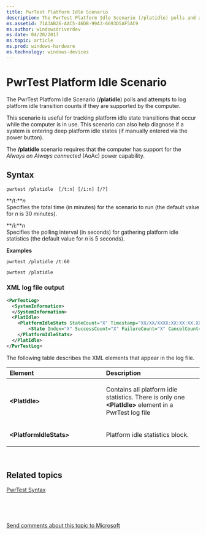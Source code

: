 ```yaml
---
title: PwrTest Platform Idle Scenario
description: The PwrTest Platform Idle Scenario (/platidle) polls and attempts to log platform idle transition counts if they are supported by the computer.
ms.assetid: 71A3AB26-AAC5-46DB-99A3-6693D5AF5AC9
ms.author: windowsdriverdev
ms.date: 04/20/2017
ms.topic: article
ms.prod: windows-hardware
ms.technology: windows-devices
---
```


# PwrTest Platform Idle Scenario


The PwrTest Platform Idle Scenario (**/platidle**) polls and attempts to log platform idle transition counts if they are supported by the computer.

This scenario is useful for tracking platform idle state transitions that occur while the computer is in use. This scenario can also help diagnose if a system is entering deep platform idle states (if manually entered via the power button).

The **/platidle** scenario requires that the computer has support for the *Always on Always connected* (AoAc) power capability.

## <span id="Syntax"></span><span id="syntax"></span><span id="SYNTAX"></span>Syntax


```
pwrtest /platidle  [/t:n] [/i:n] [/?] 
```

<span id="_t_n"></span><span id="_T_N"></span>**/t:***n*  
Specifies the total time (in minutes) for the scenario to run (the default value for *n* is 30 minutes).

<span id="_i_n"></span><span id="_I_N"></span>**/i:***n*  
Specifies the polling interval (in seconds) for gathering platform idle statistics (the default value for *n* is 5 seconds).

**Examples**

```
pwrtest /platidle /t:60
```

```
pwrtest /platidle
```

### <span id="XML_log_file_output"></span><span id="xml_log_file_output"></span><span id="XML_LOG_FILE_OUTPUT"></span>XML log file output

```XML
<PwrTestLog>
  <SystemInformation>
  </SystemInformation>
  <PlatIdle> 
    <PlatformIdleStats StateCount="X" Timestamp="XX/XX/XXXX:XX:XX:XX.XXX">
        <State Index="X" SuccessCount="X" FailureCount="X" CancelCount="X"/>
    </PlatformIdleStats>
  </PlatIdle>
</PwrTestLog> 
```

The following table describes the XML elements that appear in the log file.

<table>
<colgroup>
<col width="50%" />
<col width="50%" />
</colgroup>
<thead>
<tr class="header">
<th align="left">Element</th>
<th align="left">Description</th>
</tr>
</thead>
<tbody>
<tr class="odd">
<td align="left"><strong>&lt;PlatIdle&gt;</strong></td>
<td align="left"><p>Contains all platform idle statistics. There is only one <strong>&lt;PlatIdle&gt;</strong> element in a PwrTest log file</p></td>
</tr>
<tr class="even">
<td align="left"><strong>&lt;PlatformIdleStats&gt;</strong></td>
<td align="left"><p>Platform idle statistics block.</p></td>
</tr>
</tbody>
</table>

 

## <span id="related_topics"></span>Related topics


[PwrTest Syntax](pwrtest-syntax.md)

 

 

[Send comments about this topic to Microsoft](mailto:wsddocfb@microsoft.com?subject=Documentation%20feedback%20[devtest\devtest]:%20PwrTest%20Platform%20Idle%20Scenario%20%20%20RELEASE:%20%2811/17/2016%29&body=%0A%0APRIVACY%20STATEMENT%0A%0AWe%20use%20your%20feedback%20to%20improve%20the%20documentation.%20We%20don't%20use%20your%20email%20address%20for%20any%20other%20purpose,%20and%20we'll%20remove%20your%20email%20address%20from%20our%20system%20after%20the%20issue%20that%20you're%20reporting%20is%20fixed.%20While%20we're%20working%20to%20fix%20this%20issue,%20we%20might%20send%20you%20an%20email%20message%20to%20ask%20for%20more%20info.%20Later,%20we%20might%20also%20send%20you%20an%20email%20message%20to%20let%20you%20know%20that%20we've%20addressed%20your%20feedback.%0A%0AFor%20more%20info%20about%20Microsoft's%20privacy%20policy,%20see%20http://privacy.microsoft.com/default.aspx. "Send comments about this topic to Microsoft")





